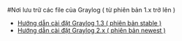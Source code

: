 #Nơi lưu trữ các file của Graylog ( từ phiên bản 1.x trở lên )
 -  [Hướng dẫn cài đặt Graylog 1.3 ( phiên bản stable )](https://github.com/hocchudong/ghichep-graylog/blob/master/graylog/Install-graylogv1.x.md)
 -  [Hướng dẫn cài đặt Graylog 2.x ( phiên bản newest )](https://github.com/hocchudong/ghichep-graylog/blob/master/graylog/Install-graylogv2.x.md)
